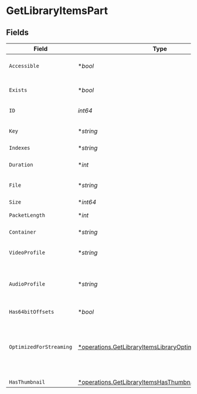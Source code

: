 # GetLibraryItemsPart


## Fields

| Field                                                                                                                             | Type                                                                                                                              | Required                                                                                                                          | Description                                                                                                                       | Example                                                                                                                           |
| --------------------------------------------------------------------------------------------------------------------------------- | --------------------------------------------------------------------------------------------------------------------------------- | --------------------------------------------------------------------------------------------------------------------------------- | --------------------------------------------------------------------------------------------------------------------------------- | --------------------------------------------------------------------------------------------------------------------------------- |
| `Accessible`                                                                                                                      | **bool*                                                                                                                           | :heavy_minus_sign:                                                                                                                | Indicates if the part is accessible.                                                                                              | true                                                                                                                              |
| `Exists`                                                                                                                          | **bool*                                                                                                                           | :heavy_minus_sign:                                                                                                                | Indicates if the part exists.                                                                                                     | true                                                                                                                              |
| `ID`                                                                                                                              | *int64*                                                                                                                           | :heavy_check_mark:                                                                                                                | Unique part identifier.                                                                                                           | 418385                                                                                                                            |
| `Key`                                                                                                                             | **string*                                                                                                                         | :heavy_minus_sign:                                                                                                                | Key to access this part.                                                                                                          | /library/parts/418385/1735864239/file.mkv                                                                                         |
| `Indexes`                                                                                                                         | **string*                                                                                                                         | :heavy_minus_sign:                                                                                                                | N/A                                                                                                                               | sd                                                                                                                                |
| `Duration`                                                                                                                        | **int*                                                                                                                            | :heavy_minus_sign:                                                                                                                | Duration of the part in milliseconds.                                                                                             | 9610350                                                                                                                           |
| `File`                                                                                                                            | **string*                                                                                                                         | :heavy_minus_sign:                                                                                                                | File path for the part.                                                                                                           | /mnt/Movies_1/W/Wicked (2024).mkv                                                                                                 |
| `Size`                                                                                                                            | **int64*                                                                                                                          | :heavy_minus_sign:                                                                                                                | File size in bytes.                                                                                                               | 30649952104                                                                                                                       |
| `PacketLength`                                                                                                                    | **int*                                                                                                                            | :heavy_minus_sign:                                                                                                                | N/A                                                                                                                               | 188                                                                                                                               |
| `Container`                                                                                                                       | **string*                                                                                                                         | :heavy_minus_sign:                                                                                                                | Container format of the part.                                                                                                     | mkv                                                                                                                               |
| `VideoProfile`                                                                                                                    | **string*                                                                                                                         | :heavy_minus_sign:                                                                                                                | Video profile for the part.                                                                                                       | main 10                                                                                                                           |
| `AudioProfile`                                                                                                                    | **string*                                                                                                                         | :heavy_minus_sign:                                                                                                                | The audio profile used for the media (e.g., DTS, Dolby Digital, etc.).                                                            | dts                                                                                                                               |
| `Has64bitOffsets`                                                                                                                 | **bool*                                                                                                                           | :heavy_minus_sign:                                                                                                                | N/A                                                                                                                               | false                                                                                                                             |
| `OptimizedForStreaming`                                                                                                           | [*operations.GetLibraryItemsLibraryOptimizedForStreaming](../../models/operations/getlibraryitemslibraryoptimizedforstreaming.md) | :heavy_minus_sign:                                                                                                                | Has this media been optimized for streaming. NOTE: This can be 0, 1, false or true<br/>                                           |                                                                                                                                   |
| `HasThumbnail`                                                                                                                    | [*operations.GetLibraryItemsHasThumbnail](../../models/operations/getlibraryitemshasthumbnail.md)                                 | :heavy_minus_sign:                                                                                                                | N/A                                                                                                                               | 1                                                                                                                                 |